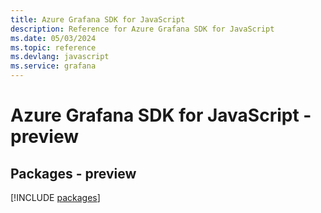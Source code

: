 ```yaml
---
title: Azure Grafana SDK for JavaScript
description: Reference for Azure Grafana SDK for JavaScript
ms.date: 05/03/2024
ms.topic: reference
ms.devlang: javascript
ms.service: grafana
---
```

# Azure Grafana SDK for JavaScript - preview
## Packages - preview
[!INCLUDE [packages](grafana-index.md)]